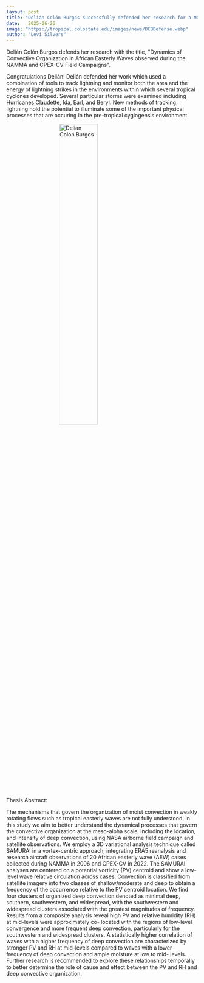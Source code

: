 ```yaml
---
layout: post
title: "Delián Colón Burgos successfully defended her research for a Master of Science in Atmospheric Science degree"
date:   2025-06-26
image: "https://tropical.colostate.edu/images/news/DCBDefense.webp"
author: "Levi Silvers"
---
```


Delián Colón Burgos defends her research with the title, "Dynamics of Convective Organization in African Easterly Waves observed during the NAMMA and CPEX-CV Field
Campaigns".

Congratulations Delián!   Delián defended her work which used a combination of tools to track lightning and monitor both the area and the energy of lightning strikes in the environments within which several tropical cyclones developed.   Several particular storms were examined including Hurricanes Claudette, Ida, Earl, and Beryl.  New methods of tracking lightning hold the potential to illuminate some of the important physical processes that are occuring in the pre-tropical cyglogensis environment.    

<!--more-->

<img src= "https://tropical.colostate.edu/images/news/DCB2.webp"
     alt="Delian Colon Burgos"
     style=" display: block;margin-left: auto;margin-right: auto;width: 45%;" />

Thesis Abstract: 

The mechanisms that govern the organization of moist convection in weakly rotating flows such as tropical easterly waves are not
fully understood. In this study we aim to better understand the dynamical processes that govern the convective organization at the
meso-alpha scale, including the location, and intensity of deep convection, using NASA airborne field campaign and satellite
observations. We employ a 3D variational analysis technique called SAMURAI in a vortex-centric approach, integrating ERA5
reanalysis and research aircraft observations of 20 African easterly wave (AEW) cases collected during NAMMA in 2006 and CPEX-CV
in 2022. The SAMURAI analyses are centered on a potential vorticity (PV) centroid and show a low-level wave relative circulation
across cases. Convection is classified from satellite imagery into two classes of shallow/moderate and deep to obtain a frequency of
the occurrence relative to the PV centroid location. We find four clusters of organized deep convection denoted as minimal deep,
southern, southwestern, and widespread, with the southwestern and widespread clusters associated with the greatest magnitudes
of frequency. Results from a composite analysis reveal high PV and relative humidity (RH) at mid-levels were approximately co-
located with the regions of low-level convergence and more frequent deep convection, particularly for the southwestern and
widespread clusters. A statistically higher correlation of waves with a higher frequency of deep convection are characterized by
stronger PV and RH at mid-levels compared to waves with a lower frequency of deep convection and ample moisture at low to mid-
levels. Further research is recommended to explore these relationships temporally to better determine the role of cause and effect
between the PV and RH and deep convective organization.







